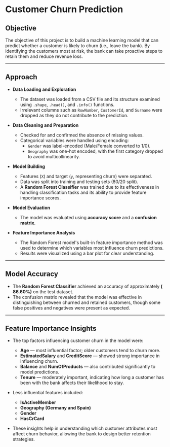 # Customer Churn Prediction

## Objective

The objective of this project is to build a machine learning model that can predict whether a customer is likely to churn (i.e., leave the bank). By identifying the customers most at risk, the bank can take proactive steps to retain them and reduce revenue loss.

---

## Approach

- **Data Loading and Exploration**
  - The dataset was loaded from a CSV file and its structure examined using `.shape`, `.head()`, and `.info()` functions.
  - Irrelevant columns such as `RowNumber`, `CustomerId`, and `Surname` were dropped as they do not contribute to the prediction.

- **Data Cleaning and Preparation**
  - Checked for and confirmed the absence of missing values.
  - Categorical variables were handled using encoding:
    - `Gender` was label-encoded (Male/Female converted to 1/0).
    - `Geography` was one-hot encoded, with the first category dropped to avoid multicollinearity.

- **Model Building**
  - Features (`X`) and target (`y`, representing churn) were separated.
  - Data was split into training and testing sets (80/20 split).
  - A **Random Forest Classifier** was trained due to its effectiveness in handling classification tasks and its ability to provide feature importance scores.

- **Model Evaluation**
  - The model was evaluated using **accuracy score** and a **confusion matrix**.

- **Feature Importance Analysis**
  - The Random Forest model's built-in feature importance method was used to determine which variables most influence churn predictions.
  - Results were visualized using a bar plot for clear understanding.

---

## Model Accuracy

- The **Random Forest Classifier** achieved an accuracy of approximately **( 86.60%)** on the test dataset.
- The confusion matrix revealed that the model was effective in distinguishing between churned and retained customers, though some false positives and negatives were present as expected.

---
## Feature Importance Insights

- The top factors influencing customer churn in the model were:
  - **Age** — most influential factor; older customers tend to churn more.
  - **EstimatedSalary** and **CreditScore** — showed strong importance in influencing churn.
  - **Balance** and **NumOfProducts** — also contributed significantly to model predictions.
  - **Tenure** — moderately important, indicating how long a customer has been with the bank affects their likelihood to stay.

- Less influential features included:

  
  - **IsActiveMember**
  - **Geography (Germany and Spain)**
  - **Gender**
  - **HasCrCard**
    
- These insights help in understanding which customer attributes most affect churn behavior, allowing the bank to design better retention strategies.
